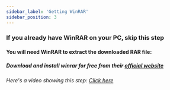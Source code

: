 ```yaml
---
sidebar_label: 'Getting WinRAR'
sidebar_position: 3
---
```


### If you already have WinRAR on your PC, skip this step



#### You will need WinRAR to extract the downloaded RAR file:  

##### Download and install winrar for free from their [official website](https://www.win-rar.com/)

###### Here's a video showing this step: [Click here](https://www.youtube.com/watch?v=IixtJ2ISKgE)



